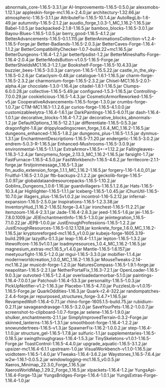 abnormals_core-1.16.5-3.3.1.jar
AI-Improvements-1.16.5-0.5.0.jar
alexsmobs-1.12.1.jar
appleskin-forge-mc1.16.x-2.4.0.jar
architectury-1.32.66.jar
atmospheric-1.16.5-3.1.1.jar
AttributeFix-1.16.5-10.1.4.jar
AutoRegLib-1.6-49.jar
autumnity-1.16.5-2.1.2.jar
auudio_forge_1.0.3-1_MC_1.16.2-1.16.5.jar
Babel-1.0.5.jar
backpacked-2.1.8-1.16.5.jar
bamboo_blocks-1.16.5-3.0.1.jar
Bayou-Blues-1.16.5-1.0.5.jar
berry_good-1.16.5-4.1.2.jar
BetterAdvancements-1.16.5-0.1.1.115.jar
BetterAnimationsCollection-v1.2.4-1.16.5-Forge.jar
Better-Badlands-1.16.5-2.0.3.jar
BetterCaves-Forge-1.16.4-1.1.2.jar
BetterCompatibilityChecker-1.0.7-build.22+mc1.16.5.jar
BetterDungeons-1.16.4-1.2.1.jar
betterfpsdist-1.2.jar
BetterMineshafts-Forge-1.16.4-2.0.4.jar
BetterModsButton-v1.0.5-1.16.5-Forge.jar
BetterShieldsMC1.16.3-1.2.1.jar
Bookshelf-Forge-1.16.5-10.4.33.jar
buzzier_bees-1.16.5-3.0.3.jar
carryon-1.16.5-1.15.5.22.jar
castle_in_the_sky-1.16.5-0.2.6.jar
Cataclysm-0.48.jar
catalogue-1.6.1-1.16.5.jar
charm-forge-1.16.5-2.3.2.jar
charmonium-forge-1.16.5-2.3.2.jar
Chisel-MC1.16.5-2.0.1-alpha.4.jar
chocolate-1.3.0-1.16.4.jar
citadel-1.8.1-1.16.5.jar
Clumps-6.0.0.28.jar
collective-1.16.5-5.49.jar
configured-1.5.3-1.16.5.jar
Controlling-7.0.0.29.jar
cookielicious-1.16.5-1.4.3.jar
CosmeticArmorReworked-1.16.5-v5.jar
CooperativeAdvancements-1.16.5-forge-1.3.0.jar
crumbs-forge-1.0.7.jar
CTM-MC1.16.1-1.1.2.6.jar
curios-forge-1.16.5-4.1.0.0.jar
customizableelytra-1.16.4-1.6.1.jar
DarkPaintings-1.16.5-6.0.11.jar
dash-1.16.4-1.0.1.jar
decorative_blocks-1.16.4-1.7.2.jar
decorative_blocks_abnormals-1.2.jar
DefaultOptions_1.16.5-12.2.1.jar
differentiate-1.16.5-0.5.3.jar
dragonfight-1.8.jar
drippyloadingscreen_forge_1.6.4_MC_1.16.2-1.16.5.jar
dungeons_enhanced-1.16.5-1.8.2.jar
dungeons_plus-1.16.5-1.1.5.jar
dynmus-1.3.1.jar
EnchantmentDescriptions-1.16.5-7.1.20.jar
endergetic-1.16.5-3.0.2.jar
endrem-5.0.3-R-1.16.5.jar
Enhanced-Mushrooms-1.16.5-3.0.9.jar
environmental-1.16.5-1.1.1.jar
ExtraArmor+1.16.5+-+1.12.2.jar
Fallingleaves-1.16.3-1.2.4.jar
fancymenu_forge_2.13.3_MC_1.16.2-1.16.5.jar
farsight-1.7.jar
FastFurnace-1.16.5-4.5.0.jar
FastWorkbench-1.16.5-4.6.2.jar
ferritecore-2.1.1-forge.jar
firstjoinmessage_1.16.5-1.3.jar
fm_audio_extension_forge_1.1.1_MC_1.16.2-1.16.5.jar
forgery-1.16-1.4.0_01.jar
Fruitful-1.16.5-2.1.0.jar
ftb-backups-2.1.2.2.jar
geckolib-forge-1.16.5-3.0.97.jar
globaldataandresourcepacks-1.16.5-1.10.2.jar
Goblins_Dungeons_1.0.6-1.16.jar
guardvillagers-1.16.5.1.2.6.jar
Hats-1.16.5-10.3.4.jar
Highlighter-1.16.5-1.1.1.jar
Iceberg-1.16.5-1.0.45.jar
iChunUtil-1.16.5-10.7.0.jar
illagers_plus-1.16.5v1.0.2.jar
incontrol-1.16-5.2.12.jar
infernal-expansion-1.16.5-2.5.0.jar
Inspirations-1.16.5-1.2.3.38.jar
InventoryHud_[1.16.2-1.16.5].forge-3.4.1.jar
ironchest-1.16.5-11.2.21.jar
itemzoom-1.16.4-2.3.1.jar
Jade-1.16.4-2.8.3.jar
jeed-1.16.5-1.6.jar
jei-1.16.5-7.8.0.1009.jar
JEIEnchantmentInfo-1.16.5-1.3.0.jar
jeiintegration_1.16.5-7.1.0.22.jar
JEPB-1.0.0.jar
JustEnoughProfessions-1.16.5-1.2.2.jar
JustEnoughResources-1.16.5-0.12.1.128.jar
konkrete_forge_1.6.0_MC_1.16.2-1.16.5.jar
kryptonreforged-mc1.16.5_v1.0.0.jar
kubejs-forge-1605.3.19-build.299.jar
lazydfu-0.1.3.jar
leap-1.16.4-1.1.1.jar
lepton-1.16.5-1.3.2.jar
litewolfcore-1.16.5v1.0.1.jar
loadmyresources_1.0.4_MC_1.16.2-1.16.5.jar
magnesium_extras-mc1.16.5_v1.4.0.jar
Mantle-1.16.5-1.6.157.jar
meetyourfight-1.16.5-1.2.0.jar
mgui-1.16.5-3.3.0.jar
mobifier-1.1.4.jar
modernworldcreation_1.0.0_MC_1.16.2-1.16.5.jar
MouseTweaks-2.14-mc1.16.2.jar
musicdr-forge-1.2.0.jar
NaturesCompass-1.16.5-1.9.1-forge.jar
neapolitan-1.16.5-2.2.1.jar
NetherPortalFix_1.16.3-7.2.1.jar
OpenLoader-1.16.5-9.0.3.jar
outvoted-1.16.5-1.2.4.jar
overloadedarmorbar-5.1.0.jar
paintings-1.16.4-7.0.0.1.jar
Patchouli-1.16.4-53.3.jar
personality-1.16.5-1.0.3.jar
PickUpNotifier-v1.2-1.16.3.jar
Placebo-1.16.5-4.7.0.jar
PuzzlesLib-v1.0.15-1.16.5-Forge.jar
QuarkOddities-1.16.3.jar
Quark-r2.4-322.jar
randompatches-2.4.4-forge.jar
repurposed_structures_forge-3.4.7+1.16.5.jar
RevampedWolf-1.16.4-0.7.1.jar
rhino-forge-1605.1.5-build.75.jar
rubidium-0.2.11.jar
savageandravage-1.16.5-3.2.0.jar
SaveYourPets-1.16.2-1.0.0.7.jar
screenshot-to-clipboard-1.0.7-forge.jar
selene-1.16.5-1.9.0.jar
shulker_enchantments-2.1.1.jar
SimplyImprovedTerrain-0.3.2-Forge.jar
skinned_lanterns-1.16.5-1.3.1.jar
smoothboot-forge-1.16.4-1.2.2.jar
snowundertrees-1.16.5-v1.3.jar
SpawnerFix-1.16.2-1.0.0.2.jar
step-1.16.4-1.1.0.jar
structure_gel-1.16.5-1.7.8.jar
sulfuric-1.1.jar
supplementaries-1.16.5-0.18.5.jar
swingthroughgrass-1.16.4-1.5.3.jar
TinySkeletons-v1.0.1-1.16.5-Forge.jar
ToastControl-1.16.5-4.4.0.jar
upgrade_aquatic-1.16.5-3.1.2.jar
upsizer-mc1.16.4-6.1.1
upstream-1.0.jar
VisualWorkbench-v1.1.0-1.16.5.jar
voidtotem-1.16.5-1.4.0.jar
VTweaks-1.16.4-3.6.2.jar
Waystones_1.16.5-7.6.4.jar
w2w-1.16.1-0.0.5.2.jar
windowlogging-mc1.16.5_v0.0.5.jar
Xaeros_Minimap_22.3.0_Forge_1.16.5.jar
XaerosWorldMap_1.29.2_Forge_1.16.5.jar
xlpackets-1.16.4-1.2.jar
YungsApi-1.16.4-Forge-13.jar
YungsBridges-Forge-1.16.4-1.0.1.jar
YungsExtras-Forge-1.16.4-1.0.jar
